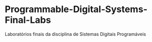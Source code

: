 # Programmable-Digital-Systems-Final-Labs
Laboratórios finais da disciplina de Sistemas Digitais Programáveis
